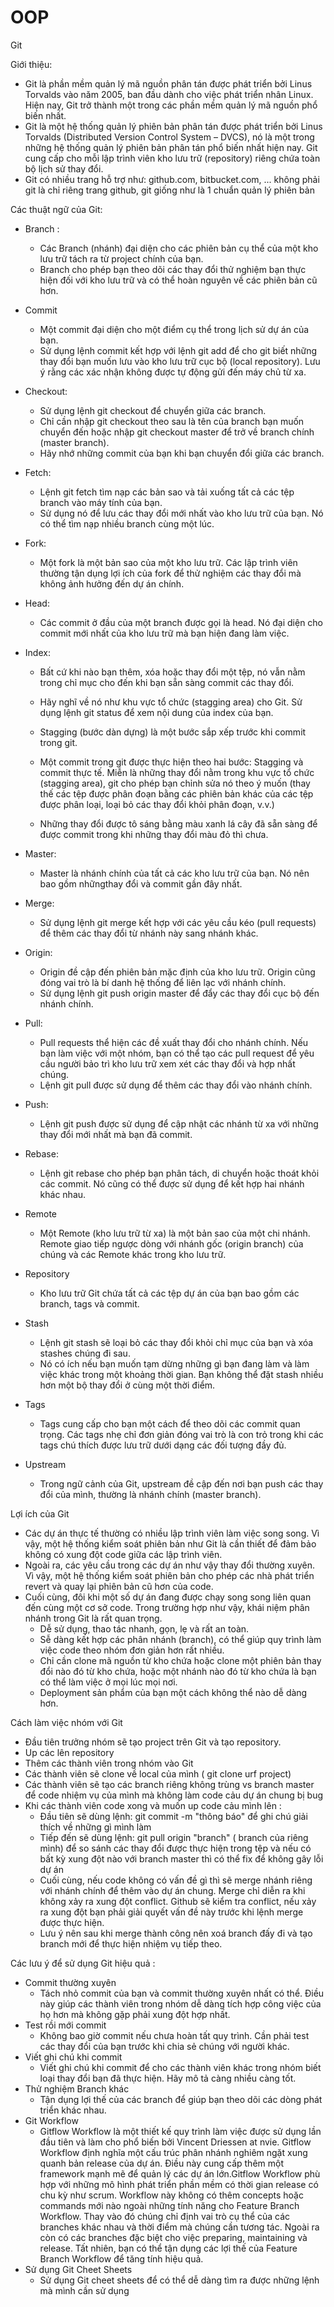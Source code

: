 # OOP

Git

Giới thiệu:

  - Git là phần mềm quản lý mã nguồn phân tán được phát triển bởi Linus Torvalds vào năm 2005, ban đầu dành cho việc phát triển nhân Linux.         Hiện nay, Git trở thành một trong các phần mềm quản lý mã nguồn phổ biến nhất.
  - Git là một hệ thống quản lý phiên bản phân tán được phát triển bởi Linus Torvalds (Distributed Version Control System – DVCS), nó là một       trong những hệ thống quản lý phiên bản phân tán phổ biến nhất hiện nay. Git cung cấp cho mỗi lập trình viên kho lưu trữ (repository) riêng     chứa toàn bộ lịch sử thay đổi.
  - Git có nhiều trang hỗ trợ như: github.com, bitbucket.com, ... không phải git là chỉ riêng trang github, git giống như là 1 chuẩn quản lý       phiên bản

Các thuật ngữ của Git:
- Branch :
    + Các Branch (nhánh) đại diện cho các phiên bản cụ thể của một kho lưu trữ tách ra từ project chính của bạn.
    + Branch cho phép bạn theo dõi các thay đổi thử nghiệm bạn thực hiện đối với kho lưu trữ và có thể hoàn nguyên về các phiên bản cũ hơn. 
    
- Commit
    + Một commit đại diện cho một điểm cụ thể trong lịch sử dự án của bạn.
    + Sử dụng lệnh commit kết hợp với lệnh git add để cho git biết những thay đổi bạn muốn lưu vào kho lưu trữ cục bộ (local repository). Lưu ý       rằng các xác nhận không được tự động gửi đến máy chủ từ xa.

- Checkout:
    + Sử dụng lệnh git checkout để chuyển giữa các branch.
    + Chỉ cần nhập git checkout theo sau là tên của branch bạn muốn chuyển đến hoặc nhập git checkout master để trở về branch chính (master           branch).
    + Hãy nhớ những commit của bạn khi bạn chuyển đổi giữa các branch.

- Fetch:
  + Lệnh git fetch tìm nạp các bản sao và tải xuống tất cả các tệp branch vào máy tính của bạn.
  + Sử dụng nó để lưu các thay đổi mới nhất vào kho lưu trữ của bạn. Nó có thể tìm nạp nhiều branch cùng một lúc.

- Fork:
  + Một fork là một bản sao của một kho lưu trữ. Các lập trình viên thường tận dụng lợi ích của fork để thử nghiệm các thay đổi mà không ảnh       hưởng đến dự án chính.

- Head:
  + Các commit ở đầu của một branch được gọi là head. Nó đại diện cho commit mới nhất của kho lưu trữ mà bạn hiện đang làm việc.

- Index:
  + Bất cứ khi nào bạn thêm, xóa hoặc thay đổi một tệp, nó vẫn nằm trong chỉ mục cho đến khi bạn sẵn sàng commit các thay đổi.
  + Hãy nghĩ về nó như khu vực tổ chức (stagging area) cho Git. Sử dụng lệnh git status để xem nội dung của index của bạn.
  + Stagging (bước dàn dựng) là một bước sắp xếp trước khi commit trong git.
  + Một commit trong git được thực hiện theo hai bước: Stagging và commit thực tế. Miễn là những thay đổi nằm trong khu vực tổ chức (stagging       area), git cho phép bạn chỉnh sửa nó theo ý muốn (thay thế các tệp được phân đoạn bằng các phiên bản khác của các tệp được phân loại, loại     bỏ các thay đổi khỏi phân đoạn, v.v.)

  + Những thay đổi được tô sáng bằng màu xanh lá cây đã sẵn sàng để được commit trong khi những thay đổi màu đỏ thì chưa.

- Master:
  + Master là nhánh chính của tất cả các kho lưu trữ của bạn. Nó nên bao gồm nhữngthay đổi và commit gần đây nhất.

- Merge:
  + Sử dụng lệnh git merge kết hợp với các yêu cầu kéo (pull requests) để thêm các thay đổi từ nhánh này sang nhánh khác.

- Origin:
  + Origin đề cập đến phiên bản mặc định của kho lưu trữ. Origin cũng đóng vai trò là bí danh hệ thống để liên lạc với nhánh chính.
  + Sử dụng lệnh git push origin master để đẩy các thay đổi cục bộ đến nhánh chính.
  
- Pull:
  + Pull requests thể hiện các đề xuất thay đổi cho nhánh chính. Nếu bạn làm việc với một nhóm, bạn có thể tạo các pull request để yêu cầu         người bảo trì kho lưu trữ xem xét các thay đổi và hợp nhất chúng.
  + Lệnh git pull được sử dụng để thêm các thay đổi vào nhánh chính.

- Push:

  + Lệnh git push được sử dụng để cập nhật các nhánh từ xa với những thay đổi mới nhất mà bạn đã commit.

- Rebase:
  + Lệnh git rebase cho phép bạn phân tách, di chuyển hoặc thoát khỏi các commit. Nó cũng có thể được sử dụng để kết hợp hai nhánh khác nhau.

- Remote
  + Một Remote (kho lưu trữ từ xa) là một bản sao của một chi nhánh. Remote giao tiếp ngược dòng với nhánh gốc (origin branch) của chúng và các     Remote khác trong kho lưu trữ.

- Repository
  + Kho lưu trữ Git chứa tất cả các tệp dự án của bạn bao gồm các branch, tags và commit.

- Stash
  + Lệnh git stash sẽ loại bỏ các thay đổi khỏi chỉ mục của bạn và xóa stashes chúng đi sau.
  + Nó có ích nếu bạn muốn tạm dừng những gì bạn đang làm và làm việc khác trong một khoảng thời gian. Bạn không thể đặt stash nhiều hơn một bộ     thay đổi ở cùng một thời điểm.
- Tags
  + Tags cung cấp cho bạn một cách để theo dõi các commit quan trọng. Các tags nhẹ chỉ đơn giản đóng vai trò là con trỏ trong khi các tags chú     thích được lưu trữ dưới dạng các đối tượng đầy đủ.

- Upstream
  + Trong ngữ cảnh của Git, upstream đề cập đến nơi bạn push các thay đổi của mình, thường là nhánh chính (master branch).

Lợi ích của Git

  - Các dự án thực tế thường có nhiều lập trình viên làm việc song song. Vì vậy, một hệ thống kiểm soát phiên bản như Git là cần thiết để đảm       bảo không có xung đột code giữa các lập trình viên.
  - Ngoài ra, các yêu cầu trong các dự án như vậy thay đổi thường xuyên. Vì vậy, một hệ thống kiểm soát phiên bản cho phép các nhà phát triển       revert và quay lại phiên bản cũ hơn của code.
  - Cuối cùng, đôi khi một số dự án đang được chạy song song liên quan đến cùng một cơ sở code. Trong trường hợp như vậy, khái niệm phân nhánh     trong Git là rất quan trọng.
    +	Dễ sử dụng, thao tác nhanh, gọn, lẹ và rất an toàn.
    +	Sễ dàng kết hợp các phân nhánh (branch), có thể giúp quy trình làm việc code theo nhóm đơn giản hơn rất nhiều.
    +	Chỉ cần clone mã nguồn từ kho chứa hoặc clone một phiên bản thay đổi nào đó từ kho chứa, hoặc một nhánh nào đó từ kho chứa là bạn có thể       làm việc ở mọi lúc mọi nơi.
    +	Deployment sản phẩm của bạn một cách không thể nào dễ dàng hơn.



Cách làm việc nhóm với Git
  - Đầu tiên trưởng nhóm sẽ tạo project trên Git và tạo repository.
  - Up các lên repository
  - Thêm các thành viên trong nhóm vào Git
  - Các thành viên sẽ clone về local của mình ( git clone urf project)
  - Các thành viên sẽ tạo các branch riêng không trùng vs branch master để code nhiệm vụ của mình mà không làm code cảu dự án chung bị bug
  - Khi các thành viên code xong và muốn up code cảu mình lên :
    + Đầu tiên sẽ dùng lệnh: git commit -m "thông báo" để ghi chú giải thích về những gì mình làm 
    + Tiếp đến sẽ dùng lệnh: git pull origin "branch" ( branch của riêng mình) để so sánh các thay đổi được thực hiện trong tệp và nếu có bất         kỳ xung đột nào với branch master thì có thể fix để không gây lỗi dự án
    + Cuối cùng, nếu code không có vấn đề gì thì sẽ merge nhánh riêng với nhánh chính để thêm vào dự án chung. Merge chỉ diễn ra khi không xảy       ra xung đột conflict. Github sẽ kiểm tra conflict, nếu xảy ra xung đột bạn phải giải quyết vấn đề này trước khi lệnh merge được thực           hiện.
    + Lưu ý nên sau khi merge thành công nên xoá branch đấy đi và tạo branch mới để thực hiện nhiệm vụ tiếp theo.

Các lưu ý để sử dụng Git hiệu quả :
- Commit thường xuyên
  + Tách nhỏ commit của bạn và commit thường xuyên nhất có thể. Điều này giúp các thành viên trong nhóm dễ dàng tích hợp công việc của họ hơn       mà không gặp phải xung đột hợp nhất.
- Test rồi mới commit
  + Không bao giờ commit nếu chưa hoàn tất quy trình. Cần phải test các thay đổi của bạn trước khi chia sẻ chúng với người khác.
- Viết ghi chú khi commit
  + Viết ghi chú khi commit để cho các thành viên khác trong nhóm biết loại thay đổi bạn đã thực hiện. Hãy mô tả càng nhiều càng tốt.
- Thử nghiệm Branch khác
  + Tận dụng lợi thế của các branch để giúp bạn theo dõi các dòng phát triển khác nhau.
- Git Workflow
  + Gitflow Workflow là một thiết kế quy trình làm việc được sử dụng lần đầu tiên và làm cho phổ biến bởi Vincent Driessen at nvie. Gitflow         Workflow định nghĩa một cấu trúc phân nhánh nghiêm ngặt xung quanh bản release của dự án. Điều này cung cấp thêm một framework mạnh mẽ để       quản lý các dự án lớn.Gitflow Workflow phù hợp với những mô hình phát triển phần mềm có thời gian release có chu kỳ như scrum. Workflow này     không có thêm concepts hoặc commands mới nào ngoài những tính năng cho Feature Branch Workflow. Thay vào đó chúng chỉ định vai trò cụ thể       của các branches khác nhau và thời điểm mà chúng cần tương tác. Ngoài ra còn có các branches đặc biệt cho việc preparing, maintaining và       release. Tất nhiên, bạn có thể tận dụng các lợi thế của Feature Branch Workflow để tăng tính hiệu quả.
- Sử dụng Git Cheet Sheets
  + Sử dụng Git cheet sheets để có thể dễ dàng tìm ra được những lệnh mà mình cần sử dụng 






